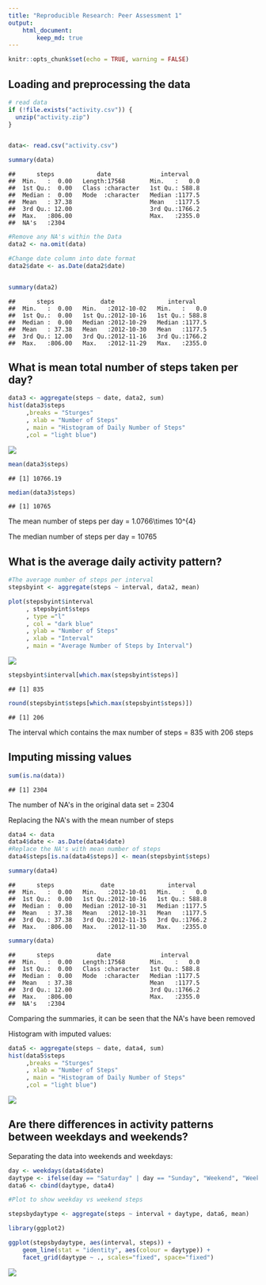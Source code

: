 ```yaml
---
title: "Reproducible Research: Peer Assessment 1"
output: 
    html_document:
        keep_md: true
---
```




```r
knitr::opts_chunk$set(echo = TRUE, warning = FALSE)
```


## Loading and preprocessing the data

```r
# read data
if (!file.exists("activity.csv")) {
  unzip("activity.zip")
}


data<- read.csv("activity.csv")

summary(data)
```

```
##      steps            date              interval     
##  Min.   :  0.00   Length:17568       Min.   :   0.0  
##  1st Qu.:  0.00   Class :character   1st Qu.: 588.8  
##  Median :  0.00   Mode  :character   Median :1177.5  
##  Mean   : 37.38                      Mean   :1177.5  
##  3rd Qu.: 12.00                      3rd Qu.:1766.2  
##  Max.   :806.00                      Max.   :2355.0  
##  NA's   :2304
```

```r
#Remove any NA's within the Data
data2 <- na.omit(data)

#Change date column into date format
data2$date <- as.Date(data2$date)


summary(data2)
```

```
##      steps             date               interval     
##  Min.   :  0.00   Min.   :2012-10-02   Min.   :   0.0  
##  1st Qu.:  0.00   1st Qu.:2012-10-16   1st Qu.: 588.8  
##  Median :  0.00   Median :2012-10-29   Median :1177.5  
##  Mean   : 37.38   Mean   :2012-10-30   Mean   :1177.5  
##  3rd Qu.: 12.00   3rd Qu.:2012-11-16   3rd Qu.:1766.2  
##  Max.   :806.00   Max.   :2012-11-29   Max.   :2355.0
```


## What is mean total number of steps taken per day?


```r
data3 <- aggregate(steps ~ date, data2, sum)
hist(data3$steps
     ,breaks = "Sturges"
     , xlab = "Number of Steps"
     , main = "Histogram of Daily Number of Steps"
     ,col = "light blue")
```

![](PA1_template_files/figure-html/unnamed-chunk-2-1.png)<!-- -->

```r
mean(data3$steps)
```

```
## [1] 10766.19
```

```r
median(data3$steps)
```

```
## [1] 10765
```

The mean number of steps per day = 1.0766\times 10^{4}

The median number of steps per day = 10765


## What is the average daily activity pattern?


```r
#The average number of steps per interval
stepsbyint <- aggregate(steps ~ interval, data2, mean)

plot(stepsbyint$interval
     , stepsbyint$steps
     , type ="l"
     , col = "dark blue"
     , ylab = "Number of Steps"
     , xlab = "Interval"
     , main = "Average Number of Steps by Interval")
```

![](PA1_template_files/figure-html/unnamed-chunk-3-1.png)<!-- -->

```r
stepsbyint$interval[which.max(stepsbyint$steps)]
```

```
## [1] 835
```

```r
round(stepsbyint$steps[which.max(stepsbyint$steps)])
```

```
## [1] 206
```
The interval which contains the max number of steps = 835 with 206 steps

## Imputing missing values


```r
sum(is.na(data))
```

```
## [1] 2304
```
The number of NA's in the original data set = 2304

Replacing the NA's with the mean number of steps


```r
data4 <- data
data4$date <- as.Date(data4$date)
#Replace the NA's with mean number of steps
data4$steps[is.na(data4$steps)] <- mean(stepsbyint$steps)

summary(data4)
```

```
##      steps             date               interval     
##  Min.   :  0.00   Min.   :2012-10-01   Min.   :   0.0  
##  1st Qu.:  0.00   1st Qu.:2012-10-16   1st Qu.: 588.8  
##  Median :  0.00   Median :2012-10-31   Median :1177.5  
##  Mean   : 37.38   Mean   :2012-10-31   Mean   :1177.5  
##  3rd Qu.: 37.38   3rd Qu.:2012-11-15   3rd Qu.:1766.2  
##  Max.   :806.00   Max.   :2012-11-30   Max.   :2355.0
```

```r
summary(data)
```

```
##      steps            date              interval     
##  Min.   :  0.00   Length:17568       Min.   :   0.0  
##  1st Qu.:  0.00   Class :character   1st Qu.: 588.8  
##  Median :  0.00   Mode  :character   Median :1177.5  
##  Mean   : 37.38                      Mean   :1177.5  
##  3rd Qu.: 12.00                      3rd Qu.:1766.2  
##  Max.   :806.00                      Max.   :2355.0  
##  NA's   :2304
```

Comparing the summaries, it can be seen that the NA's have been removed

Histogram with imputed values:


```r
data5 <- aggregate(steps ~ date, data4, sum)
hist(data5$steps
     ,breaks = "Sturges"
     , xlab = "Number of Steps"
     , main = "Histogram of Daily Number of Steps"
     ,col = "light blue")
```

![](PA1_template_files/figure-html/unnamed-chunk-6-1.png)<!-- -->

## Are there differences in activity patterns between weekdays and weekends?

Separating the data into weekends and weekdays:


```r
day <- weekdays(data4$date)
daytype <- ifelse(day == "Saturday" | day == "Sunday", "Weekend", "Weekday")
data6 <- cbind(daytype, data4)

#Plot to show weekday vs weekend steps

stepsbydaytype <- aggregate(steps ~ interval + daytype, data6, mean)

library(ggplot2)

ggplot(stepsbydaytype, aes(interval, steps)) +
    geom_line(stat = "identity", aes(colour = daytype)) +
    facet_grid(daytype ~ ., scales="fixed", space="fixed")
```

![](PA1_template_files/figure-html/unnamed-chunk-7-1.png)<!-- -->
